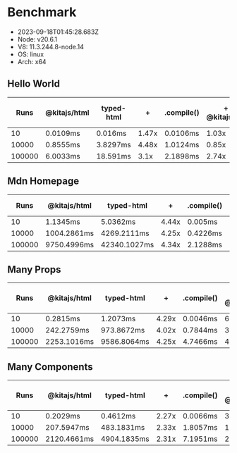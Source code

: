# Benchmark

- 2023-09-18T01:45:28.683Z
- Node: v20.6.1
- V8: 11.3.244.8-node.14
- OS: linux
- Arch: x64

## Hello World

| Runs   | @kitajs/html | typed-html | +     | .compile() | + / @kitajs/html | + / typed-html |
| ------ | ------------ | ---------- | ----- | ---------- | ---------------- | -------------- |
| 10     | 0.0109ms     | 0.016ms    | 1.47x | 0.0106ms   | 1.03x            | 1.51x          |
| 10000  | 0.8555ms     | 3.8297ms   | 4.48x | 1.0124ms   | 0.85x            | 3.78x          |
| 100000 | 6.0033ms     | 18.591ms   | 3.1x  | 2.1898ms   | 2.74x            | 8.49x          |

## Mdn Homepage

| Runs   | @kitajs/html | typed-html   | +     | .compile() | + / @kitajs/html | + / typed-html |
| ------ | ------------ | ------------ | ----- | ---------- | ---------------- | -------------- |
| 10     | 1.1345ms     | 5.0362ms     | 4.44x | 0.005ms    | 225.15x          | 999.44x        |
| 10000  | 1004.2861ms  | 4269.2111ms  | 4.25x | 0.4226ms   | 2376.53x         | 10102.61x      |
| 100000 | 9750.4996ms  | 42340.1027ms | 4.34x | 2.1288ms   | 4580.21x         | 19888.88x      |

## Many Props

| Runs   | @kitajs/html | typed-html  | +     | .compile() | + / @kitajs/html | + / typed-html |
| ------ | ------------ | ----------- | ----- | ---------- | ---------------- | -------------- |
| 10     | 0.2815ms     | 1.2073ms    | 4.29x | 0.0046ms   | 61.38x           | 263.2x         |
| 10000  | 242.2759ms   | 973.8672ms  | 4.02x | 0.7844ms   | 308.87x          | 1241.55x       |
| 100000 | 2253.1016ms  | 9586.8064ms | 4.25x | 4.7466ms   | 474.67x          | 2019.71x       |

## Many Components

| Runs   | @kitajs/html | typed-html  | +     | .compile() | + / @kitajs/html | + / typed-html |
| ------ | ------------ | ----------- | ----- | ---------- | ---------------- | -------------- |
| 10     | 0.2029ms     | 0.4612ms    | 2.27x | 0.0066ms   | 30.76x           | 69.92x         |
| 10000  | 207.5947ms   | 483.1831ms  | 2.33x | 1.8057ms   | 114.97x          | 267.59x        |
| 100000 | 2120.4661ms  | 4904.1835ms | 2.31x | 7.1951ms   | 294.71x          | 681.6x         |
